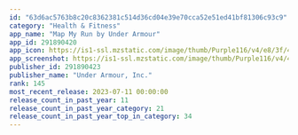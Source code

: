 ```yaml
---
id: "63d6ac5763b8c20c8362381c514d36cd04e39e70cca52e51ed41bf81306c93c9"
category: "Health & Fitness"
app_name: "Map My Run by Under Armour"
app_id: 291890420
app_icon: https://is1-ssl.mzstatic.com/image/thumb/Purple116/v4/e8/3f/4e/e83f4ebe-ad15-23fb-a7a4-3419b3ac1d87/AppIcon-1x_U007emarketing-0-4-0-85-220.png/1024x1024bb.png
app_screenshot: https://is1-ssl.mzstatic.com/image/thumb/Purple116/v4/41/95/30/41953046-b66d-15b5-dac0-773d3f95acad/558d508c-be5f-4b9d-84a6-5cbf1f9cd3c0_Run1_6.5in.png/1242x2688bb.png
publisher_id: 291890423
publisher_name: "Under Armour, Inc."
rank: 145
most_recent_release: 2023-07-11 00:00:00
release_count_in_past_year: 11
release_count_in_past_year_category: 21
release_count_in_past_year_top_in_category: 34
---
```

